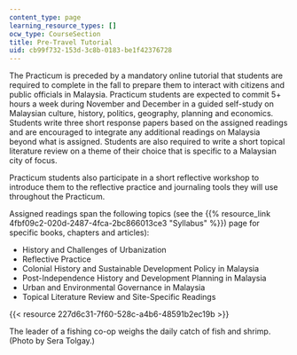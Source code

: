 ```yaml
---
content_type: page
learning_resource_types: []
ocw_type: CourseSection
title: Pre-Travel Tutorial
uid: cb99f732-153d-3c8b-0183-be1f42376728
---
```


The Practicum is preceded by a mandatory online tutorial that students are required to complete in the fall to prepare them to interact with citizens and public officials in Malaysia. Practicum students are expected to commit 5+ hours a week during November and December in a guided self-study on Malaysian culture, history, politics, geography, planning and economics. Students write three short response papers based on the assigned readings and are encouraged to integrate any additional readings on Malaysia beyond what is assigned. Students are also required to write a short topical literature review on a theme of their choice that is specific to a Malaysian city of focus.

Practicum students also participate in a short reflective workshop to introduce them to the reflective practice and journaling tools they will use throughout the Practicum.

Assigned readings span the following topics (see the {{% resource_link 4fbf09c2-020d-2487-4fca-2bc866013ce3 "Syllabus" %}}) page for specific books, chapters and articles):

*   History and Challenges of Urbanization
*   Reflective Practice
*   Colonial History and Sustainable Development Policy in Malaysia
*   Post-Independence History and Development Planning in Malaysia
*   Urban and Environmental Governance in Malaysia
*   Topical Literature Review and Site-Specific Readings

{{< resource 227d6c31-7f60-528c-a4b6-48591b2ec19b >}}

The leader of a fishing co-op weighs the daily catch of fish and shrimp. (Photo by Sera Tolgay.)